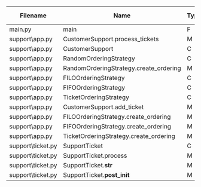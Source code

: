 
| Filename | Name | Type | Start:End Line | Complexity | Clasification |
| -------- | ---- | ---- | -------------- | ---------- | ------------- |
| main.py | main | F | 4:16 | 2 | A |
| support\app.py | CustomerSupport.process_tickets | M | 42:49 | 3 | A |
| support\app.py | CustomerSupport | C | 35:49 | 3 | A |
| support\app.py | RandomOrderingStrategy | C | 25:32 | 3 | A |
| support\app.py | RandomOrderingStrategy.create_ordering | M | 29:32 | 2 | A |
| support\app.py | FILOOrderingStrategy | C | 20:22 | 2 | A |
| support\app.py | FIFOOrderingStrategy | C | 15:17 | 2 | A |
| support\app.py | TicketOrderingStrategy | C | 9:12 | 2 | A |
| support\app.py | CustomerSupport.add_ticket | M | 39:40 | 1 | A |
| support\app.py | FILOOrderingStrategy.create_ordering | M | 21:22 | 1 | A |
| support\app.py | FIFOOrderingStrategy.create_ordering | M | 16:17 | 1 | A |
| support\app.py | TicketOrderingStrategy.create_ordering | M | 10:12 | 1 | A |
| support\ticket.py | SupportTicket | C | 5:24 | 2 | A |
| support\ticket.py | SupportTicket.process | M | 23:24 | 1 | A |
| support\ticket.py | SupportTicket.__str__ | M | 14:16 | 1 | A |
| support\ticket.py | SupportTicket.__post_init__ | M | 11:12 | 1 | A |

